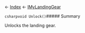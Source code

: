 ← [Index](Api-Index) ← [IMyLandingGear](SpaceEngineers.Game.ModAPI.Ingame.IMyLandingGear)

```csharpvoid Unlock()```##### Summary

Unlocks the landing gear.

